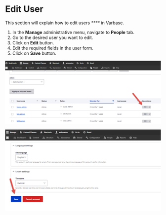 # Edit User

This section will explain how to edit users _****_ in Varbase.&#x20;

1. &#x20;In the **Manage** administrative menu, navigate to **People** tab.
2. Go to the desired user you want to edit.
3. Click on **Edit** button.
4. Edit the required fields in the user form.
5. Click on **Save** button.

![Editing Users in Drupal](<../../.gitbook/assets/image (47) (1) (1).png>)

![Save User Changes in Drupal](<../../.gitbook/assets/image (46) (1).png>)
